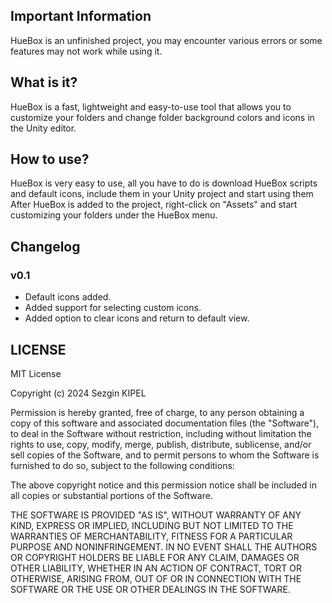 ## Important Information
HueBox is an unfinished project, you may encounter various errors or some features may not work while using it.

## What is it?
HueBox is a fast, lightweight and easy-to-use tool that allows you to customize your folders and change folder background colors and icons in the Unity editor.

## How to use?
HueBox is very easy to use, all you have to do is download HueBox scripts and default icons, include them in your Unity project and start using them
After HueBox is added to the project, right-click on "Assets" and start customizing your folders under the HueBox menu.

## Changelog
### v0.1
* Default icons added.
* Added support for selecting custom icons.
* Added option to clear icons and return to default view.

## LICENSE

MIT License

Copyright (c) 2024 Sezgin KIPEL

Permission is hereby granted, free of charge, to any person obtaining a copy
of this software and associated documentation files (the "Software"), to deal
in the Software without restriction, including without limitation the rights
to use, copy, modify, merge, publish, distribute, sublicense, and/or sell
copies of the Software, and to permit persons to whom the Software is
furnished to do so, subject to the following conditions:

The above copyright notice and this permission notice shall be included in all
copies or substantial portions of the Software.

THE SOFTWARE IS PROVIDED "AS IS", WITHOUT WARRANTY OF ANY KIND, EXPRESS OR
IMPLIED, INCLUDING BUT NOT LIMITED TO THE WARRANTIES OF MERCHANTABILITY,
FITNESS FOR A PARTICULAR PURPOSE AND NONINFRINGEMENT. IN NO EVENT SHALL THE
AUTHORS OR COPYRIGHT HOLDERS BE LIABLE FOR ANY CLAIM, DAMAGES OR OTHER
LIABILITY, WHETHER IN AN ACTION OF CONTRACT, TORT OR OTHERWISE, ARISING FROM,
OUT OF OR IN CONNECTION WITH THE SOFTWARE OR THE USE OR OTHER DEALINGS IN THE
SOFTWARE.
